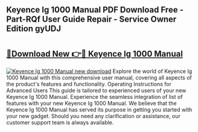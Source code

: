 ## Keyence Ig 1000 Manual PDF Download Free - Part-RQf User Guide Repair - Service Owner Edition gyUDJ

# <h2><a href="http://bc20026.oget.top/?id=Keyence+Ig+1000+Manual">🔗Download New 👉🔴 Keyence Ig 1000 Manual</a></h2>

[![Keyence Ig 1000 Manual new download](https://i.imgur.com/5g1atiW.png)](http://bc20026.oget.top/?id=Keyence+Ig+1000+Manual)
Explore the world of Keyence Ig 1000 Manual with this comprehensive user manual, covering all aspects of the product's features and functionality. Operating Instructions for Advanced Users This guide is tailored to experienced users of your new Keyence Ig 1000 Manual. Experience the seamless integration of list of features with your new Keyence Ig 1000 Manual. We believe that the Keyence Ig 1000 Manual has served its purpose in getting you started with your new gadget. Should you need any clarification or assistance, our customer support team is always available.
